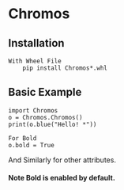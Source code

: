 # Chromos

## Installation
<!--    ### With setup.py
    
		python3 setup.py bdist_wheel
-->
	With Wheel File
		pip install Chromos*.whl
		
## Basic Example
	import Chromos
	o = Chromos.Chromos()
	print(o.blue("Hello! *"))

	For Bold
	o.bold = True

And Similarly for other attributes.

#### Note Bold is enabled by default.
